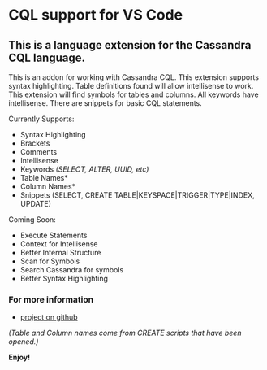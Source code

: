 # CQL support for VS Code

## This is a language extension for the Cassandra CQL language.
This is an addon for working with Cassandra CQL. This extension supports syntax highlighting. Table definitions found will allow intellisense to work. This extension will find symbols for tables and columns. All keywords have intellisense. There are snippets for basic CQL statements.

Currently Supports:
 - Syntax Highlighting
 - Brackets
 - Comments
 - Intellisense 
  - Keywords *(SELECT, ALTER, UUID, etc)*
  - Table Names* 
  - Column Names*
 - Snippets (SELECT, CREATE TABLE|KEYSPACE|TRIGGER|TYPE|INDEX, UPDATE)
  
Coming Soon:
 - Execute Statements
 - Context for Intellisense
 - Better Internal Structure
 - Scan for Symbols
 - Search Cassandra for symbols
 - Better Syntax Highlighting

### For more information
* [project on github](https://github.com/lawrencekgrant/vscode-cql)

*(Table and Column names come from CREATE scripts that have been opened.)*

**Enjoy!** 
